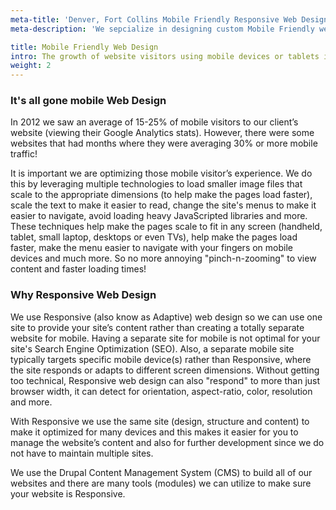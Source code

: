 ```yaml
---
meta-title: 'Denver, Fort Collins Mobile Friendly Responsive Web Design | VS'
meta-description: 'We sepcialize in designing custom Mobile Friendly websites using Responsive Web Design to make sure your site looks and works great on any device.'

title: Mobile Friendly Web Design
intro: The growth of website visitors using mobile devices or tablets is increasing drastically and those numbers keep climbing. Experts predict in 2015 we will see approximately 50% of all web traffic using a mobile device. It is crucial for website owners to not only consider but to make sure their current website or a new website is optimized for mobile devices.
weight: 2
---
```


<article class="static-detail">
  <h3>It's all gone mobile Web Design</h3>
  <div class="detail">
    <p>In 2012 we saw an average of 15-25% of mobile visitors to our client’s website (viewing their Google Analytics stats). However, there were some websites that had months where they were averaging 30% or more mobile traffic!</p>
    <p>It is important we are optimizing those mobile visitor’s experience. We do this by leveraging multiple technologies to load smaller image files that scale to the appropriate dimensions (to help make the pages load faster), scale the text to make it easier to read, change the site's menus to make it easier to navigate, avoid loading heavy JavaScripted libraries and more. These techniques help make the pages scale to fit in any screen (handheld, tablet, small laptop, desktops or even TVs), help make the pages load faster, make the menu easier to navigate with your fingers on mobile devices and much more. So no more annoying "pinch-n-zooming" to view content and faster loading times!</p>
  </div>
</article>
<article class="static-detail">
  <h3>Why Responsive Web Design</h3>
  <div class="detail">
    <p>We use Responsive (also know as Adaptive) web design so we can use one site to provide your site’s content rather than creating a totally separate website for mobile. Having a separate site for mobile is not optimal for your site's Search Engine Optimization (SEO). Also, a separate mobile site typically targets specific mobile device(s) rather than Responsive, where the site responds or adapts to different screen dimensions. Without getting too technical, Responsive web design can also "respond" to more than just browser width, it can detect for orientation, aspect-ratio, color, resolution and more.</p>
    <p>With Responsive we use the same site (design, structure and content) to make it optimized for many devices and this makes it easier for you to manage the website’s content and also for further development since we do not have to maintain multiple sites.</p>
    <p>We use the Drupal Content Management System (CMS) to build all of our websites and there are many tools (modules) we can utilize to make sure your website is Responsive. </p>
  </div>
</article>